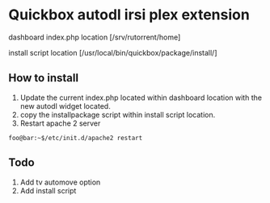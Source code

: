 # Quickbox autodl irsi plex extension

dashboard index.php location [/srv/rutorrent/home]

install script location [/usr/local/bin/quickbox/package/install/]


## How to install

1. Update the current index.php located within dashboard location with the new autodl widget located.
2. copy the installpackage script within install script location.
3. Restart apache 2 server
```console
foo@bar:~$/etc/init.d/apache2 restart
```

## Todo

1. Add tv automove option
2. Add install script
